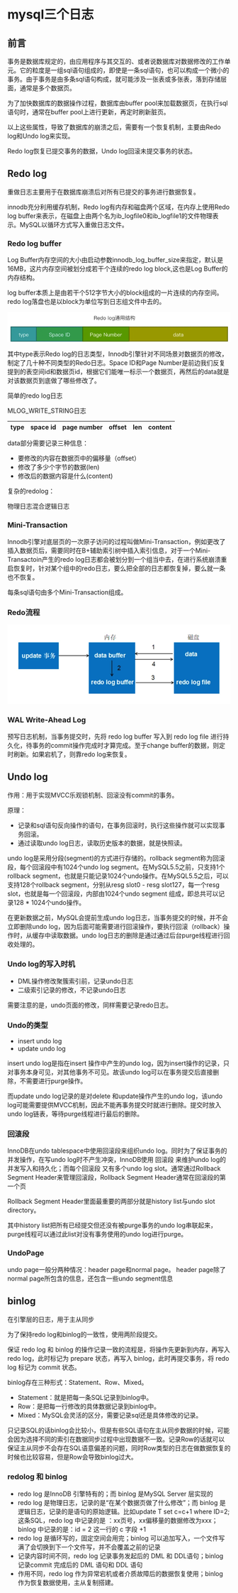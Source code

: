 # mysql三个日志

## 前言

事务是数据库规定的，由应用程序与其交互的、或者说数据库对数据修改的工作单元。它的粒度是一组sql语句组成的，即使是一条sql语句，也可以构成一个微小的事务。由于事务是由多条sql语句构成，就可能涉及一张表或多张表，落到存储层面，通常是多个数据页。

为了加快数据库的数据操作过程，数据库由buffer pool来加载数据页，在执行sql语句时，通常在buffer pool上进行更新，再定时刷新脏页。

以上这些属性，导致了数据库的崩溃之后，需要有一个恢复机制，主要由Redo log和Undo log来实现。

Redo log恢复已提交事务的数据，Undo log回滚未提交事务的状态。

## Redo log

重做日志主要用于在数据库崩溃后对所有已提交的事务进行数据恢复。

innodb充分利用缓存机制，Redo log有内存和磁盘两个区域，在内存上使用Redo log buffer来表示，在磁盘上由两个名为ib_logfile0和ib_logfile1的文件物理表示。MySQL以循环方式写入重做日志文件。

### Redo log buffer

Log Buffer内存空间的大小由启动参数innodb_log_buffer_size来指定，默认是16MB，这片内存空间被划分成若干个连续的redo log block,这也是Log Buffer的内存结构。

log buffer本质上是由若干个512字节大小的block组成的一片连续的内存空间。redo log落盘也是以block为单位写到日志组文件中去的。

![redolog格式](/%E6%95%B0%E6%8D%AE%E5%BA%93/assets/redolog%E6%A0%BC%E5%BC%8F.png)

其中type表示Redo log的日志类型，Innodb引擎针对不同场景对数据页的修改，制定了几十种不同类型的Redo日志。Space ID和Page Number是前边我们反复提到的表空间id和数据页id，根据它们能唯一标示一个数据页，再然后的data就是对该数据页到底做了哪些修改了。

简单的redo log日志

MLOG_WRITE_STRING日志

| type | space id | page number | offset | len | content |
| ---- | -------- | ----------- | ------ | --- | ------- |

data部分需要记录三种信息：

* 要修改的内容在数据页中的偏移量（offset）
* 修改了多少个字节的数据(len)
* 修改后的数据内容是什么(content)

复杂的redolog：

物理日志混合逻辑日志

### Mini-Transaction

Innodb引擎对底层页的一次原子访问的过程叫做Mini-Transaction，例如更改了插入数据页后，需要同时在B+辅助索引树中插入索引信息，对于一个Mini-Transactoin产生的redo log日志都会被划分到一个组当中去，在进行系统崩溃重启恢复时，针对某个组中的redo日志，要么把全部的日志都恢复掉，要么就一条也不恢复。

每条sql语句由多个Mini-Transaction组成。

### Redo流程

![redolog恢复数据](/%E6%95%B0%E6%8D%AE%E5%BA%93/assets/redo%E6%B5%81%E7%A8%8B.png)

### WAL Write-Ahead Log

预写日志机制，当事务提交时，先将 redo log buffer 写入到 redo log file 进行持久化，待事务的commit操作完成时才算完成。至于change buffer的数据，则定时刷新。如果宕机了，则靠redo log来恢复。

## Undo log

作用：用于实现MVCC乐观锁机制、回滚没有commit的事务。

原理：

* 记录和sql语句反向操作的语句，在事务回滚时，执行这些操作就可以实现事务回滚。
* 通过读取undo log日志，读取历史版本的数据，就是快照读。

undo log是采用分段(segment)的方式进行存储的。rollback segment称为回滚段，每个回滚段中有1024个undo log segment。在MySQL5.5之前，只支持1个rollback segment，也就是只能记录1024个undo操作。在MySQL5.5之后，可以支持128个rollback segment，分别从resg slot0 - resg slot127，每一个resg slot，也就是每一个回滚段，内部由1024个undo segment 组成，即总共可以记录128 * 1024个undo操作。

在更新数据之前，MySQL会提前生成undo log日志，当事务提交的时候，并不会立即删除undo log，因为后面可能需要进行回滚操作，要执行回滚（rollback）操作时，从缓存中读取数据。undo log日志的删除是通过通过后台purge线程进行回收处理的。

### Undo log的写入时机

* DML操作修改聚簇索引前，记录undo日志
* 二级索引记录的修改，不记录undo日志

需要注意的是，undo页面的修改，同样需要记录redo日志。

### Undo的类型

* insert undo log
* update undo log

insert undo log是指在insert 操作中产生的undo log，因为insert操作的记录，只对事务本身可见，对其他事务不可见。故该undo log可以在事务提交后直接删除，不需要进行purge操作。

而update undo log记录的是对delete 和update操作产生的undo log，该undo log可能需要提供MVCC机制，因此不能再事务提交时就进行删除。提交时放入undo log链表，等待purge线程进行最后的删除。

### 回滚段

InnoDB在undo tablespace中使用回滚段来组织undo log。同时为了保证事务的并发操作，在写undo log时不产生冲突，InnoDB使用 回滚段 来维护undo log的并发写入和持久化；而每个回滚段 又有多个undo log slot。通常通过Rollback Segment Header来管理回滚段，Rollback Segment Header通常在回滚段的第一个页

Rollback Segment Header里面最重要的两部分就是history list与undo slot directory。

其中history list把所有已经提交但还没有被purge事务的undo log串联起来，purge线程可以通过此list对没有事务使用的undo log进行purge。

### UndoPage

undo page一般分两种情况：header page和normal page。
header page除了normal page所包含的信息，还包含一些undo segment信息

## binlog

在引擎层的日志，用于主从同步

为了保持redo log和binlog的一致性，使用两阶段提交。

保证 redo log 和 binlog 的操作记录一致的流程是，将操作先更新到内存，再写入 redo log，此时标记为 prepare 状态，再写入 binlog，此时再提交事务，将 redo log 标记为 commit 状态。

binlog存在三种形式：Statement、Row、Mixed。

* Statement：就是把每一条SQL记录到binlog中。
* Row：是把每一行修改的具体数据记录到binlog中。
* Mixed：MySQL会灵活的区分，需要记录sql还是具体修改的记录。

只记录SQL的话binlog会比较小，但是有些SQL语句在主从同步数据的时候，可能会因为选择不同的索引在数据同步过程中出现数据不一致。记录Row的话就可以保证主从同步不会存在SQL语意偏差的问题，同时Row类型的日志在做数据恢复的时候也比较容易，但是Row会导致binlog过大。

### redolog 和 binlog

* redo log 是InnoDB 引擎特有的；而 binlog 是MySQL Server 层实现的
* redo log 是物理日志，记录的是“在某个数据页做了什么修改”；而 binlog 是逻辑日志，记录的是语句的原始逻辑。比如update T set c=c+1 where ID=2;这条SQL，redo log 中记录的是 ：xx页号，xx偏移量的数据修改为xxx；binlog 中记录的是：id = 2 这一行的 c 字段 +1
* redo log 是循环写的，固定空间会用完；binlog 可以追加写入，一个文件写满了会切换到下一个文件写，并不会覆盖之前的记录
* 记录内容时间不同，redo log 记录事务发起后的 DML 和 DDL语句；binlog 记录commit 完成后的 DML 语句和 DDL 语句
* 作用不同，redo log 作为异常宕机或者介质故障后的数据恢复使用；binlog 作为恢复数据使用，主从复制搭建。
